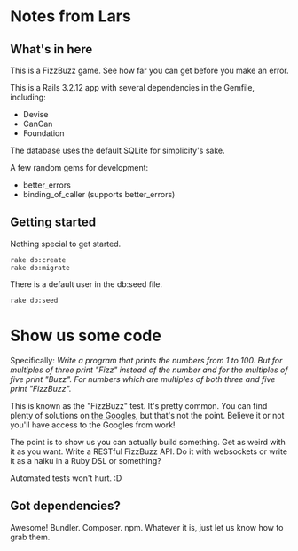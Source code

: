 # Notes from Lars #

## What's in here ##

This is a FizzBuzz game. See how far you can get before you make an error.

This is a Rails 3.2.12 app with several dependencies in the Gemfile, including:

- Devise
- CanCan
- Foundation

The database uses the default SQLite for simplicity's sake.

A few random gems for development:

- better_errors
- binding_of_caller (supports better_errors)

## Getting started ##

Nothing special to get started.

    rake db:create
    rake db:migrate

There is a default user in the db:seed file.

    rake db:seed


# Show us some code #

Specifically: *Write a program that prints the numbers from 1 to 100. But for multiples of three print "Fizz" instead of the number and for the multiples of five print "Buzz". For numbers which are multiples of both three and five print "FizzBuzz".*

This is known as the "FizzBuzz" test. It's pretty common. You can find plenty of solutions on [the Googles](http://lmgtfy.com/?q=fizz+buzz), but that's not the point. Believe it or not you'll have access to the Googles from work!

The point is to show us you can actually build something. Get as weird with it as you want. Write a RESTful FizzBuzz API. Do it with websockets or write it as a haiku in a Ruby DSL or something?

Automated tests won't hurt. :D

## Got dependencies? ##

Awesome! Bundler. Composer. npm. Whatever it is, just let us know how to grab them.
